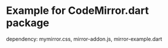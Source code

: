 Example for CodeMirror.dart package
==================================
dependency:   mymirror.css, mirror-addon.js, mirror-example.dart


